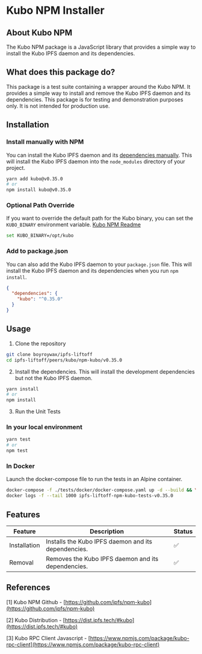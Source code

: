 # Kubo NPM Installer

## About Kubo NPM
The Kubo NPM package is a JavaScript library that provides a simple way to install the Kubo IPFS daemon and its dependencies.


## What does this package do?
This package is a test suite containing a wrapper around the Kubo NPM. It provides a simple way to install and remove the Kubo IPFS daemon and its dependencies.  This package is for testing and demonstration purposes only. It is not intended for production use.


## Installation

### Install manually with NPM
You can install the Kubo IPFS daemon and its [dependencies manually](https://github.com/ipfs/npm-kubo?tab=readme-ov-file#install).  This will install the Kubo IPFS daemon into the `node_modules` directory of your project.

```bash
yarn add kubo@v0.35.0
# or
npm install kubo@v0.35.0
```

### Optional Path Override
If you want to override the default path for the Kubo binary, you can set the `KUBO_BINARY` environment variable. [Kubo NPM Readme](https://github.com/ipfs/npm-kubo/blob/master/README.md#overriding-with-kubo_binary-env)

```bash
set KUBO_BINARY=/opt/kubo
```

### Add to package.json
You can also add the Kubo IPFS daemon to your `package.json` file. This will install the Kubo IPFS daemon and its dependencies when you run `npm install`.

```json
{
  "dependencies": {
    "kubo": "^0.35.0"
  }
}
```


## Usage

1. Clone the repository

```sh
git clone boyroywax/ipfs-liftoff
cd ipfs-liftoff/peers/kubo/npm-kubo/v0.35.0
```

2. Install the dependencies.  This will install the development dependencies but not the Kubo IPFS daemon. 

```sh
yarn install
# or
npm install
```

3. Run the Unit Tests

### In your local environment

```sh
yarn test
# or
npm test
```

### In Docker

Launch the docker-compose file to run the tests in an Alpine container.
```sh
docker-compose -f ./tests/docker/docker-compose.yaml up -d --build && \
docker logs -f --tail 1000 ipfs-liftoff-npm-kubo-tests-v0.35.0
```

## Features
| Feature | Description | Status |
| ------- | ----------- | ------ |
| Installation | Installs the Kubo IPFS daemon and its dependencies. | ✅ |
| Removal | Removes the Kubo IPFS daemon and its dependencies. | ✅ |


## References

[1] Kubo NPM Github - [https://github.com/ipfs/npm-kubo](https://github.com/ipfs/npm-kubo)

[2] Kubo Distribution - [https://dist.ipfs.tech/#kubo](https://dist.ipfs.tech/#kubo)

[3] Kubo RPC Client Javascript - [https://www.npmjs.com/package/kubo-rpc-client](https://www.npmjs.com/package/kubo-rpc-client)

